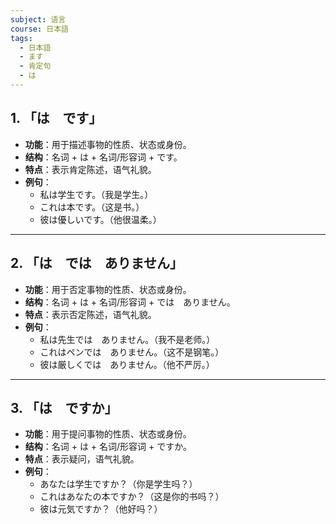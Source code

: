 ```yaml
---
subject: 语言
course: 日本語
tags:
  - 日本語
  - ます
  - 肯定句
  - は
---
```


## 1. **「は　です」**

- **功能**：用于描述事物的性质、状态或身份。
- **结构**：名词 + は + 名词/形容词 + です。
- **特点**：表示肯定陈述，语气礼貌。
- **例句**：
  - 私は学生です。（我是学生。）
  - これは本です。（这是书。）
  - 彼は優しいです。（他很温柔。）

---

## 2. **「は　では　ありません」**

- **功能**：用于否定事物的性质、状态或身份。
- **结构**：名词 + は + 名词/形容词 + では　ありません。
- **特点**：表示否定陈述，语气礼貌。
- **例句**：
  - 私は先生では　ありません。（我不是老师。）
  - これはペンでは　ありません。（这不是钢笔。）
  - 彼は厳しくでは　ありません。（他不严厉。）

---

## 3. **「は　ですか」**

- **功能**：用于提问事物的性质、状态或身份。
- **结构**：名词 + は + 名词/形容词 + ですか。
- **特点**：表示疑问，语气礼貌。
- **例句**：
  - あなたは学生ですか？（你是学生吗？）
  - これはあなたの本ですか？（这是你的书吗？）
  - 彼は元気ですか？（他好吗？）